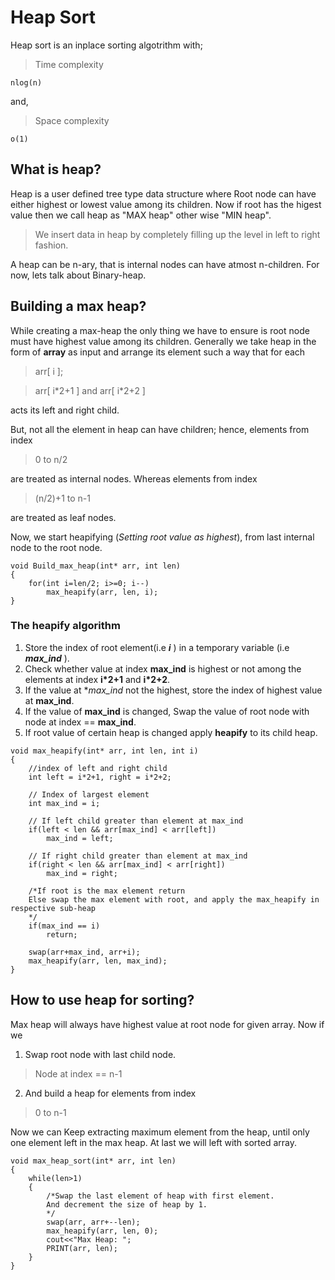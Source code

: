 # Heap Sort

Heap sort is an inplace sorting algotrithm with;
>Time complexity
```
nlog(n)
```
and, 
>Space complexity
```
o(1)
```
## What is heap?
Heap is a user defined tree type data structure where Root node can have either highest or lowest value among its children.
Now if root has the higest value then we call heap as "MAX heap" other wise "MIN heap". 
>We insert data in heap by completely filling up the level in left to right fashion.

A heap can be n-ary, that is internal nodes can have atmost n-children. For now, lets talk about Binary-heap.
## Building a max heap?
While creating a max-heap the only thing we have to ensure is root node must have highest value among its children.
Generally we take heap in the form of **array** as input and arrange its element such a way that for each 
> arr\[ i ]; 

> arr\[ i\*2+1 ] and arr\[ i\*2+2 ] 

acts its left and right child.

But, not all the element in heap can have children; hence, elements from index 
>0 to n/2

are treated as internal nodes. Whereas elements from index
>(n/2)+1 to n-1 

are treated as leaf nodes.

Now, we start heapifying \(*Setting root value as highest*), from last internal node to the root node.
```
void Build_max_heap(int* arr, int len)
{
    for(int i=len/2; i>=0; i--)
        max_heapify(arr, len, i);
}
```
### The heapify algorithm
1. Store the index of root element\(i.e ***i*** ) in a temporary variable \(i.e ***max_ind*** ).
2. Check whether value at index **max_ind** is highest or not among the elements at index **i\*2+1** and **i\*2+2**.
3. If the value at **max_ind* not the highest, store the index of highest value at **max_ind**.
4. If the value of **max_ind** is changed, Swap the value of root node with node at index == **max_ind**.
5. If root value of certain heap is changed apply **heapify** to its child heap.
```
void max_heapify(int* arr, int len, int i)
{
    //index of left and right child
    int left = i*2+1, right = i*2+2;
    
    // Index of largest element
    int max_ind = i;
    
    // If left child greater than element at max_ind
    if(left < len && arr[max_ind] < arr[left])
        max_ind = left;
        
    // If right child greater than element at max_ind
    if(right < len && arr[max_ind] < arr[right])
        max_ind = right;

    /*If root is the max element return
    Else swap the max element with root, and apply the max_heapify in respective sub-heap
    */
    if(max_ind == i)
        return;

    swap(arr+max_ind, arr+i);
    max_heapify(arr, len, max_ind);
}
```
## How to use heap for sorting?
Max heap will always have highest value at root node for given array.
Now if we 
1. Swap root node with last child node.
> Node at index == n-1

2. And build a heap for elements from index
> 0 to n-1

Now we can Keep extracting maximum element from the heap, until only one element left in the max heap.
At last we will left with sorted array.
```
void max_heap_sort(int* arr, int len)
{
    while(len>1)
    {
        /*Swap the last element of heap with first element.
        And decrement the size of heap by 1.
        */
        swap(arr, arr+--len);
        max_heapify(arr, len, 0);
        cout<<"Max Heap: ";
        PRINT(arr, len);
    }
}
```
